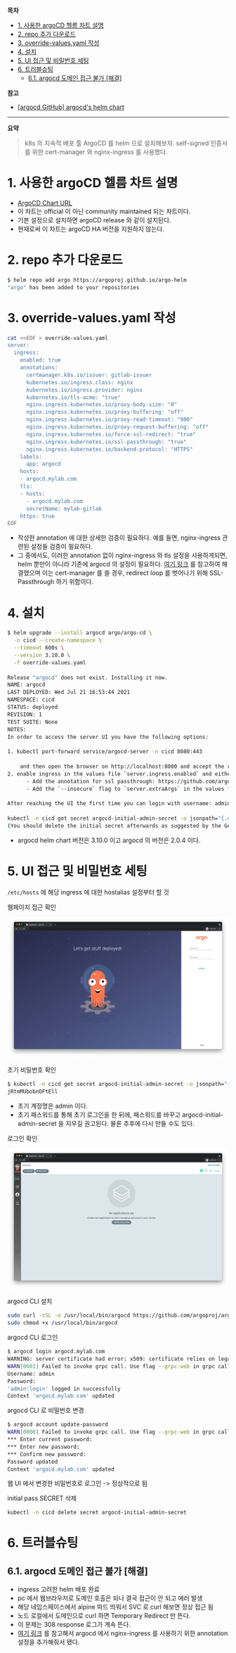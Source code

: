 **목차**

- [1. 사용한 argoCD 헬름 차트 설명](#1-사용한-argocd-헬름-차트-설명)
- [2. repo 추가 다운로드](#2-repo-추가-다운로드)
- [3. override-values.yaml 작성](#3-override-valuesyaml-작성)
- [4. 설치](#4-설치)
- [5. UI 접근 및 비밀번호 세팅](#5-ui-접근-및-비밀번호-세팅)
- [6. 트러블슈팅](#6-트러블슈팅)
  - [6.1. argocd 도메인 접근 불가 [해결]](#61-argocd-도메인-접근-불가-해결)

**참고**

- [[argocd GitHub] argocd's helm chart](https://github.com/argoproj/argo-helm/tree/master/charts/argo-cd)

---

**요약**

> k8s 의 지속적 배포 툴 ArgoCD 를 helm 으로 설치해보자. self-signed 인증서를 위한 cert-manager 와 nginx-ingress 를 사용했다.

# 1. 사용한 argoCD 헬름 차트 설명

- [ArgoCD Chart URL](https://github.com/argoproj/argo-helm/tree/master/charts/argo-cd)
- 이 차트는 official 이 아닌 community maintained 되는 차트이다.
- 기본 설정으로 설치하면 argoCD release 와 같이 설치된다.
- 현재로써 이 차트는 argoCD HA 버전을 지원하지 않는다.

# 2. repo 추가 다운로드

``` bash
$ helm repo add argo https://argoproj.github.io/argo-helm
"argo" has been added to your repositories
```

# 3. override-values.yaml 작성

``` bash
cat <<EOF > override-values.yaml
server:
  ingress:
    enabled: true
    annotations:
      certmanager.k8s.io/issuer: gitlab-issuer
      kubernetes.io/ingress.class: nginx
      kubernetes.io/ingress.provider: nginx
      kubernetes.io/tls-acme: "true"
      nginx.ingress.kubernetes.io/proxy-body-size: "0"
      nginx.ingress.kubernetes.io/proxy-buffering: "off"
      nginx.ingress.kubernetes.io/proxy-read-timeout: "900"
      nginx.ingress.kubernetes.io/proxy-request-buffering: "off"
      nginx.ingress.kubernetes.io/force-ssl-redirect: "true"
      nginx.ingress.kubernetes.io/ssl-passthrough: "true"
      nginx.ingress.kubernetes.io/backend-protocol: "HTTPS"
    labels:
      app: argocd
    hosts:
    - argocd.mylab.com
    tls:
    - hosts:
      - argocd.mylab.com
      secretName: mylab-gitlab
    https: true
EOF
```

- 작성한 annotation 에 대한 상세한 검증이 필요하다. 예를 들면, nginx-ingress 관련된 설정들 검증이 필요하다.
- 그 중에서도, 이러한 annotation 없이 nginx-ingress 와 tls 설정을 사용하게되면, helm 뿐만이 아니라 기존에 argocd 의 설정이 필요하다. [여기 링크](https://github.com/argoproj/argo-cd/blob/master/docs/operator-manual/ingress.md#ssl-passthrough-with-cert-manager-and-lets-encrypt) 를 참고하여 해결했으며 이는 cert-manager 를 쓸 경우, redirect loop 를 벗어나기 위해 SSL-Passthrough 하기 위함이다.

# 4. 설치

``` bash
$ helm upgrade --install argocd argo/argo-cd \
  -n cicd --create-namespace \
  --timeout 600s \
  --version 3.10.0 \
  -f override-values.yaml

Release "argocd" does not exist. Installing it now.
NAME: argocd
LAST DEPLOYED: Wed Jul 21 16:53:44 2021
NAMESPACE: cicd
STATUS: deployed
REVISION: 1
TEST SUITE: None
NOTES:
In order to access the server UI you have the following options:

1. kubectl port-forward service/argocd-server -n cicd 8080:443

    and then open the browser on http://localhost:8080 and accept the certificate
2. enable ingress in the values file `server.ingress.enabled` and either
      - Add the annotation for ssl passthrough: https://github.com/argoproj/argo-cd/blob/master/docs/operator-manual/ingress.md#option-1-ssl-passthrough
      - Add the `--insecure` flag to `server.extraArgs` in the values file and terminate SSL at your ingress: https://github.com/argoproj/argo-cd/blob/master/docs/operator-manual/ingress.md#option-2-multiple-ingress-objects-and-hosts

After reaching the UI the first time you can login with username: admin and the random password generated during the installation. You can find the password by running:

kubectl -n cicd get secret argocd-initial-admin-secret -o jsonpath="{.data.password}" | base64 -d
(You should delete the initial secret afterwards as suggested by the Getting Started Guide: https://github.com/argoproj/argo-cd/blob/master/docs/getting_started.md#4-login-using-the-cli)
```

- argocd helm chart 버전은 3.10.0 이고 argocd 의 버전은 2.0.4 이다.

# 5. UI 접근 및 비밀번호 세팅

`/etc/hosts` 에 해당 ingress 에 대한 hostalias 설정부터 할 것

웹페이지 접근 확인

![](/.uploads/2021-07-22-02-36-45.png)

초기 비밀번호 확인

``` bash
$ kubectl -n cicd get secret argocd-initial-admin-secret -o jsonpath="{.data.password}" | base64 -d && echo
jRtmMUbobnOFtEll
```

- 초기 계정명은 admin 이다.
- 초기 패스워드를 통해 초기 로그인을 한 뒤에, 패스워드를 바꾸고 argocd-initial-admin-secret 을 지우길 권고된다. 물론 추후에 다시 만들 수도 있다.

로그인 확인

![](/.uploads/2021-07-22-02-38-37.png)

argocd CLI 설치

``` bash
sudo curl -sSL -o /usr/local/bin/argocd https://github.com/argoproj/argo-cd/releases/latest/download/argocd-linux-amd64
sudo chmod +x /usr/local/bin/argocd
```

argocd CLI 로그인

``` bash
$ argocd login argocd.mylab.com
WARNING: server certificate had error: x509: certificate relies on legacy Common Name field, use SANs or temporarily enable Common Name matching with GODEBUG=x509ignoreCN=0. Proceed insecurely (y/n)? y
WARN[0001] Failed to invoke grpc call. Use flag --grpc-web in grpc calls. To avoid this warning message, use flag --grpc-web. 
Username: admin
Password: 
'admin:login' logged in successfully
Context 'argocd.mylab.com' updated
```

argocd CLI 로 비밀번호 변경

``` bash
$ argocd account update-password
WARN[0000] Failed to invoke grpc call. Use flag --grpc-web in grpc calls. To avoid this warning message, use flag --grpc-web. 
*** Enter current password: 
*** Enter new password: 
*** Confirm new password: 
Password updated
Context 'argocd.mylab.com' updated
```

웹 UI 에서 변경한 비밀번호로 로그인 -> 정상적으로 됨

initial pass SECRET 삭제

``` bash
kubectl -n cicd delete secret argocd-initial-admin-secret
```

# 6. 트러블슈팅

## 6.1. argocd 도메인 접근 불가 [해결]

- ingress 고려한 helm 배포 완료
- pc 에서 웹브라우저로 도메인 호출은 되나 결국 접근이 안 되고 에러 발생
- 해당 네임스페이스에서 alpine 파드 띄워서 SVC 로 curl 해보면 정상 접근 됨
- 노드 로컬에서 도메인으로 curl 하면 Temporary Redirect 만 뜬다.
- 이 문제는 308 response 로그가 계속 뜬다.
- [여기 링크](https://github.com/argoproj/argo-cd/blob/master/docs/operator-manual/ingress.md#ssl-passthrough-with-cert-manager-and-lets-encrypt) 를 참고해서 argocd 에서 nginx-ingress 를 사용하기 위한 annotation 설정을 추가해줘서 됐다.